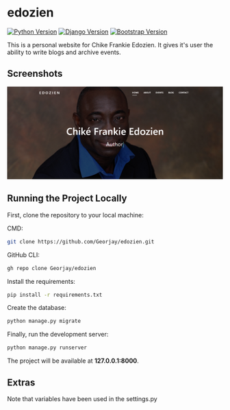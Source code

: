 # edozien

[![Python Version](https://img.shields.io/badge/python-3.9.1-brightgreen.svg)](https://python.org)
[![Django Version](https://img.shields.io/badge/django-3.2.1-brightgreen.svg)](https://djangoproject.com)
[![Bootstrap Version](https://img.shields.io/badge/bootstrap-v.4-brightgreen.svg)](https://getbootstrap.com/)

This is a personal website for Chike Frankie Edozien. It gives it's user the ability to write blogs and archive events.

## Screenshots
![edozien](https://raw.githubusercontent.com/Georjay/screenshots/main/edozien.png)

## Running the Project Locally

First, clone the repository to your local machine:

CMD:

```bash
git clone https://github.com/Georjay/edozien.git
```

GitHub CLI:

```bash
gh repo clone Georjay/edozien
```

Install the requirements:

```bash
pip install -r requirements.txt
```

Create the database:

```bash
python manage.py migrate
```

Finally, run the development server:

```bash
python manage.py runserver
```

The project will be available at **127.0.0.1:8000**.


## Extras

Note that variables have been used in the settings.py
